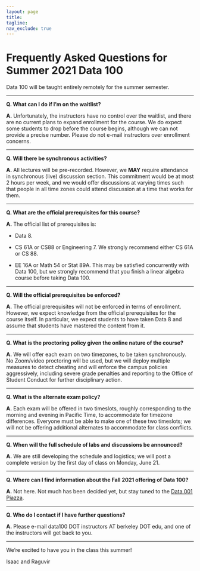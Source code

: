 ```yaml
---
layout: page
title:
tagline:
nav_exclude: true
---
```


# Frequently Asked Questions for Summer 2021 Data 100

Data 100 will be taught entirely remotely for the summer semester.

<!-- Template to copy/paste

---
**Q. **

**A.**
--- -->

---

**Q. What can I do if I’m on the waitlist?**

**A.** Unfortunately, the instructors have no control over the waitlist, and there are no current plans to expand enrollment for the course. We do expect some students to drop before the course begins, although we can not provide a precise number. Please do not e-mail instructors over enrollment concerns.

---

**Q. Will there be synchronous activities?**

**A.** All lectures will be pre-recorded. However, we **MAY** require attendance in synchronous (live) discussion section. This commitment would be at most 2 hours per week, and we would offer discussions at varying times such that people in all time zones could attend discussion at a time that works for them.

---

**Q. What are the official prerequisites for this course?**

**A.** The official list of prerequisites is:

- Data 8.

- CS 61A or CS88 or Engineering 7. We strongly recommend either CS 61A or CS 88.

- EE 16A or Math 54 or Stat 89A. This may be satisfied concurrently with Data 100, but we strongly recommend that you finish a linear algebra course before taking Data 100.

---

**Q. Will the official prerequisites be enforced?**

**A.** The official prerequisites will not be enforced in terms of enrollment. However, we expect knowledge from the official prerequisites for the course itself. In particular, we expect students to have taken Data 8 and assume that students have mastered the content from it.

---

**Q. What is the proctoring policy given the online nature of the course?**

**A.** We will offer each exam on two timezones, to be taken synchronously. No Zoom/video proctoring will be used, but we will deploy multiple measures to detect cheating and will enforce the campus policies aggressively, including severe grade penalties and reporting to the Office of Student Conduct for further disciplinary action.

---

**Q. What is the alternate exam policy?**

**A.** Each exam will be offered in two timeslots, roughly corresponding to the morning and evening in Pacific Time, to accommodate for timezone differences. Everyone must be able to make one of these two timeslots; we will not be offering additional alternates to accommodate for class conflicts.

---

**Q. When will the full schedule of labs and discussions be announced?**

**A.** We are still developing the schedule and logistics; we will post a complete version by the first day of class on Monday, June 21.

---

**Q. Where can I find information about the Fall 2021 offering of Data 100?**

**A.** Not here. Not much has been decided yet, but stay tuned to the [Data 001 Piazza](https://piazza.com/class/j7s01y165odq5).

---

**Q. Who do I contact if I have further questions?**

**A.** Please e-mail data100 DOT instructors AT berkeley DOT edu, and one of the instructors will get back to you.

---

We’re excited to have you in the class this summer!

Isaac and Raguvir
